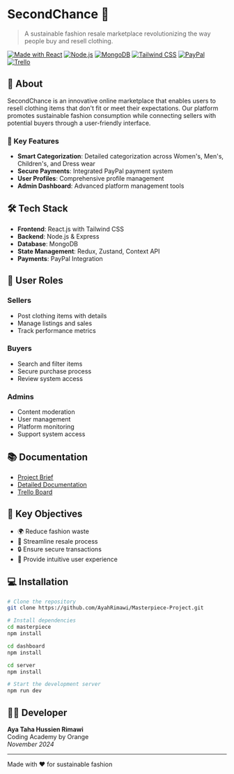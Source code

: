 # SecondChance 🌱

> A sustainable fashion resale marketplace revolutionizing the way people buy and resell clothing.

[![Made with React](https://img.shields.io/badge/Made%20with-React-61DAFB?style=flat&logo=react)](https://reactjs.org/)
[![Node.js](https://img.shields.io/badge/Node.js-43853D?style=flat&logo=node.js&logoColor=white)](https://nodejs.org/)
[![MongoDB](https://img.shields.io/badge/MongoDB-47A248?style=flat&logo=mongodb&logoColor=white)](https://www.mongodb.com/)
[![Tailwind CSS](https://img.shields.io/badge/Tailwind%20CSS-38B2AC?style=flat&logo=tailwind-css&logoColor=white)](https://tailwindcss.com/)
[![PayPal](https://img.shields.io/badge/PayPal-00457C?style=flat&logo=paypal&logoColor=white)](https://www.paypal.com/)
[![Trello](https://img.shields.io/badge/Trello-0052CC?style=flat&logo=trello&logoColor=white)](https://trello.com/b/04nQ8MPy/secondchance-project)

## 📖 About

SecondChance is an innovative online marketplace that enables users to resell clothing items that don't fit or meet their expectations. Our platform promotes sustainable fashion consumption while connecting sellers with potential buyers through a user-friendly interface.

### 🎯 Key Features

- **Smart Categorization**: Detailed categorization across Women's, Men's, Children's, and Dress wear
- **Secure Payments**: Integrated PayPal payment system
- **User Profiles**: Comprehensive profile management
- **Admin Dashboard**: Advanced platform management tools

## 🛠️ Tech Stack

- **Frontend**: React.js with Tailwind CSS
- **Backend**: Node.js & Express
- **Database**: MongoDB
- **State Management**: Redux, Zustand, Context API
- **Payments**: PayPal Integration

## 👥 User Roles

### Sellers
- Post clothing items with details
- Manage listings and sales
- Track performance metrics

### Buyers
- Search and filter items
- Secure purchase process
- Review system access

### Admins
- Content moderation
- User management
- Platform monitoring
- Support system access

## 📚 Documentation

- [Project Brief](https://docs.google.com/document/d/1qUWuiTmPcJaPp96kZ08OGz4up8PAcL4K/edit?usp=drive_link&ouid=109511336490617878868&rtpof=true&sd=true)
- [Detailed Documentation](https://docs.google.com/document/d/1TcfU1YLCFbkf4zR9PDnCxbPx6eWxfJLv/edit?usp=drive_link&ouid=109511336490617878868&rtpof=true&sd=true)
- [Trello Board](https://trello.com/b/04nQ8MPy/secondchance-project)

## 🌟 Key Objectives

- 🌍 Reduce fashion waste
- 💫 Streamline resale process
- 🔒 Ensure secure transactions
- 🎯 Provide intuitive user experience

## 💻 Installation

```bash
# Clone the repository
git clone https://github.com/AyahRimawi/Masterpiece-Project.git

# Install dependencies
cd masterpiece
npm install

cd dashboard
npm install

cd server
npm install

# Start the development server
npm run dev 
```

## 👩‍💻 Developer

**Aya Taha Hussien Rimawi**  
Coding Academy by Orange  
*November 2024*

---

Made with ❤️ for sustainable fashion

